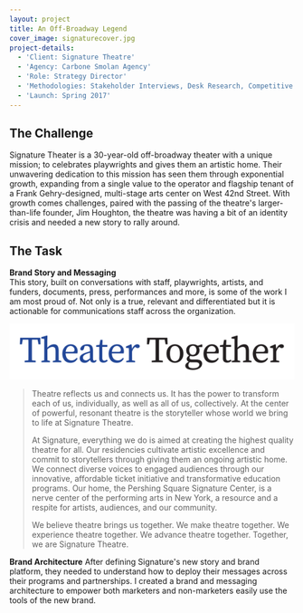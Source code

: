 ```yaml
---
layout: project
title: An Off-Broadway Legend
cover_image: signaturecover.jpg
project-details:
  - 'Client: Signature Theatre'
  - 'Agency: Carbone Smolan Agency'
  - 'Role: Strategy Director'
  - 'Methodologies: Stakeholder Interviews, Desk Research, Competitive Audit, Workshop'
  - 'Launch: Spring 2017'
---
```


## The Challenge  
Signature Theater is a 30-year-old off-broadway theater with a unique mission; to celebrates playwrights and gives them an artistic home. Their unwavering dedication to this mission has seen them through exponential growth, expanding from a single value to the operator and flagship tenant of a Frank Gehry-designed, multi-stage arts center on West 42nd Street. With growth comes challenges, paired with the passing of the theatre's larger-than-life founder, Jim Houghton, the theatre was having a bit of an identity crisis and needed a new story to rally around.

## The Task  
**Brand Story and Messaging**  
This story, built on conversations with staff, playwrights, artists, and funders, documents, press, performances and more, is some of the work I am most proud of. Not only is a true, relevant and differentiated but it is actionable for communications staff across the organization.

![image](/assets/images/sigline.png)
> Theatre reflects us and connects us. It has the power to transform each of us, individually, as well as all of us, collectively. At the center of powerful, resonant theatre is the storyteller whose world we bring to life at Signature Theatre.
>
> At Signature, everything we do is aimed at creating the highest quality theatre for all. Our residencies cultivate artistic excellence and commit to storytellers through giving them an ongoing artistic home. We connect diverse voices to engaged audiences through our innovative, affordable ticket initiative and transformative education programs. Our home, the Pershing Square Signature Center, is a nerve center of the performing arts in New York, a resource and a respite for artists, audiences, and our community.
>
> We believe theatre brings us together. We make theatre together. We experience theatre together. We advance theatre together. Together, we are Signature Theatre.  

**Brand Architecture**
After defining Signature's new story and brand platform, they needed to understand how to deploy their messages across their programs and partnerships. I created a brand and messaging architecture to empower both marketers and non-marketers easily use the tools of the new brand.

